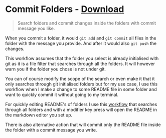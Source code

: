 # Commit Folders - [Download](https://github.com/nikitavoloboev/small-workflows/blob/master/commit-folders/Commit%20folders.alfredworkflow?raw=true)
> Search folders and commit changes inside the folders with commit message you like.

When you commit a folder, it would `git add` and `git commit` all files in the folder with the message you provide. And after it would also `git push` the changes.

This workflow assumes that the folder you select is already initialised with git as it is a file filter that searches through all the folders. It will however warn you if the folder you chose is not under git.

You can of course modify the scope of the search or even make it that it only searches through git initialised folders but for my use case, I use this workflow when I make a change to some README file in some folder and want to quickly commit it without going to my terminal.

For quickly editing README's of folders I use this [workflow](../folder-search) that searches through all folders and with a modifier key press will open the README in the markdown editor you set up.

There is also alternative action that will commit only the README file inside the folder with a commit message you write.

